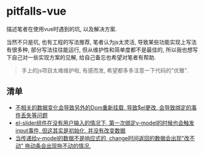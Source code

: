 # pitfalls-vue

描述笔者在使用vue时遇到的坑, 以及解决方案.

当然不只是坑, 也有工程的写法推荐, 笔者认为js太灵活, 导致某些功能实现上写法有很多种, 部分写法往往能运行, 但从维护性和简单度都不是最佳的,
所以我也想写下自己对一些实现方案的见解, 给自己备忘也希望对笔者有帮助.

> 手上的js项目太难维护啦, 有感而发, 希望都多多注意一下代码的"优雅".

## 清单

- [不相关的数据变化会导致另外的Dom重新挂载, 导致$el更改, 会导致绑定的事件丢失等问题](/blob/master/src/components/DomRerender.vue)
- [el-slider组件在没有用户输入的情况下, 第一次绑定v-model的时候也会触发input事件, 但这其实是初始化, 并没有改变数据](/blob/master/src/components/ElSliderInput.vue)
- [当传递给v-model的数据不是响应式的, change时间返回的数据会出现"改不动" 拖动条会出现拖不动的情况.](/blob/master/src/components/ElSliderUnResponsiveModel.vue)
